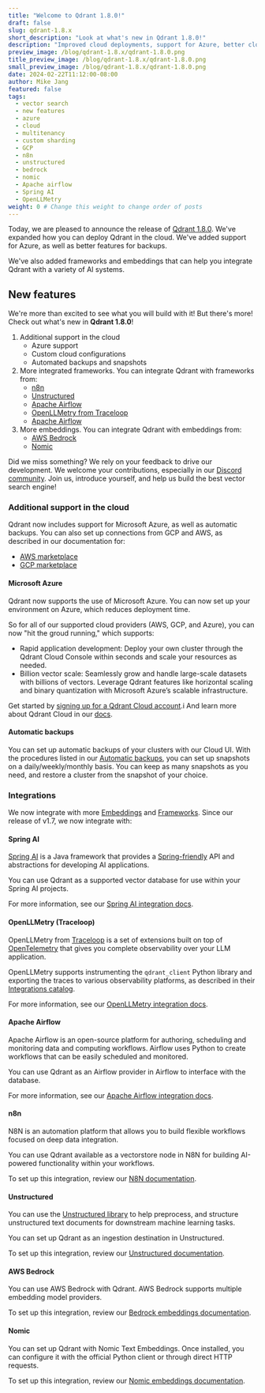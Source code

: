 ```yaml
---
title: "Welcome to Qdrant 1.8.0!"
draft: false
slug: qdrant-1.8.x 
short_description: "Look at what's new in Qdrant 1.8.0!"
description: "Improved cloud deployments, support for Azure, better cloud backups. Also supports integrations with Spring AI, openLLMetry, Apache Airflow, n8n, Unstructured, AWS Bedrock, and Nomic!"
preview_image: /blog/qdrant-1.8.x/qdrant-1.8.0.png
title_preview_image: /blog/qdrant-1.8.x/qdrant-1.8.0.png
small_preview_image: /blog/qdrant-1.8.x/qdrant-1.8.0.png
date: 2024-02-22T11:12:00-08:00
author: Mike Jang
featured: false 
tags:
  - vector search
  - new features
  - azure
  - cloud
  - multitenancy
  - custom sharding
  - GCP
  - n8n
  - unstructured
  - bedrock
  - nomic
  - Apache airflow
  - Spring AI
  - OpenLLMetry
weight: 0 # Change this weight to change order of posts
---
```


Today, we are pleased to announce the release of [Qdrant 1.8.0](https://github.com/qdrant/qdrant/releases/tag/v1.8.0).
We've expanded how you can deploy Qdrant in the cloud. We've added support for
Azure, as well as better features for backups.

We've also added frameworks and embeddings that can help you integrate Qdrant
with a variety of AI systems.

<!-- more detail -->

## New features

We're more than excited to see what you will build with it! But there's more! Check out what's new in **Qdrant 1.8.0**!

1. Additional support in the cloud
   - Azure support
   - Custom cloud configurations
   - Automated backups and snapshots
1. More integrated frameworks. You can integrate Qdrant with frameworks from:
   - [n8n](https://n8n.io/)
   - [Unstructured](https://unstructured.io/)
   - [Apache Airflow](https://airflow.apache.org/)
   - [OpenLLMetry from Traceloop](https://www.traceloop.com/)
   - [Apache Airflow](https://airflow.apache.org/)
1. More embeddings. You can integrate Qdrant with embeddings from:
   - [AWS Bedrock](https://aws.amazon.com/bedrock/)
   - [Nomic](https://docs.nomic.ai/)

Did we miss something? We rely on your feedback to drive our development. We
welcome your contributions, especially in our [Discord community](https://qdrant.to/discord). Join us, introduce yourself, and help us build the best vector search engine!

### Additional support in the cloud

Qdrant now includes support for Microsoft Azure, as well as automatic backups. You
can also set up connections from GCP and AWS, as described in our documentation for:

- [AWS marketplace](/documentation/cloud/aws-marketplace)
- [GCP marketplace](/documentation/cloud/gcp-marketplace)

#### Microsoft Azure

Qdrant now supports the use of Microsoft Azure. You can now set up your environment on
Azure, which reduces deployment time. 

So for all of our supported cloud providers (AWS, GCP, and Azure), you can now
"hit the groud running," which supports:

- Rapid application development: Deploy your own cluster through the Qdrant Cloud
  Console within seconds and scale your resources as needed.
- Billion vector scale: Seamlessly grow and handle large-scale datasets with
  billions of vectors. Leverage Qdrant features like horizontal scaling and
  binary quantization with Microsoft Azure’s scalable infrastructure.

Get started by [signing up for a Qdrant Cloud account](https://cloud.qdrant.io).i
And learn more about Qdrant Cloud in our [docs](/documentation/cloud/).

#### Automatic backups

You can set up automatic backups of your clusters with our Cloud UI. With the
procedures listed in our [Automatic backups](/documentation/cloud/backups), 
you can set up snapshots on a daily/weekly/monthly basis. You can keep as many
snapshots as you need, and restore a cluster from the snapshot of your choice.

<!-- Not sure if this is important enough
### Order points by a payload key

When using the [`scroll`](/documentation/concepts/points/#scroll-points) API, you can
sort the results by a payload key. For example, you can retrieve points in chronological
order if your payloads have a `"timestamp"` field.
-->
### Integrations

We now integrate with more [Embeddings](/documentation/embeddings) and 
[Frameworks](/documentation/frameworks). Since our release of v1.7, we now integrate
with:

#### Spring AI

[Spring AI](https://docs.spring.io/spring-ai/reference/) is a Java framework
that provides a [Spring-friendly](https://spring.io/) API and abstractions for
developing AI applications.

You can use Qdrant as a supported vector database for use within your Spring AI
projects.

For more information, see our [Spring AI integration docs](/documentation/frameworks/spring-ai/).

#### OpenLLMetry (Traceloop)

OpenLLMetry from [Traceloop](https://www.traceloop.com/) is a set of extensions
built on top of [OpenTelemetry](https://opentelemetry.io/) that gives you
complete observability over your LLM application.

OpenLLMetry supports instrumenting the `qdrant_client` Python library and
exporting the traces to various observability platforms, as described in their
[Integrations catalog](https://www.traceloop.com/docs/openllmetry/integrations/introduction#the-integrations-catalog).

For more information, see our [OpenLLMetry integration docs](/documentation/frameworks/openllemtry/).

#### Apache Airflow

Apache Airflow is an open-source platform for authoring, scheduling and monitoring
data and computing workflows. Airflow uses Python to create workflows that can
be easily scheduled and monitored.

You can use Qdrant as an Airflow provider in Airflow to interface with the database.

For more information, see our [Apache Airflow integration docs](/documentation/frameworks/airflow/).

#### n8n

N8N is an automation platform that allows you to build flexible workflows focused
on deep data integration.

You can use Qdrant available as a vectorstore node in N8N for building AI-powered
functionality within your workflows.

To set up this integration, review our [N8N documentation](/documentation/framewokrs/n8n/).

#### Unstructured

You can use the [Unstructured library](https://unstructured.io) to help preprocess,
and structure unstructured text documents for downstream machine learning tasks.

You can set up Qdrant as an ingestion destination in Unstructured.

To set up this integration, review our [Unstructured documentation](/documentation/framewokrs/unstructured/).

#### AWS Bedrock

You can use AWS Bedrock with Qdrant. AWS Bedrock supports multiple embedding
model providers.

To set up this integration, review our [Bedrock embeddings documentation](/documentation/embeddings/bedrock/).

#### Nomic

You can set up Qdrant with Nomic Text Embeddings. Once installed, you can
configure it with the official Python client or through direct HTTP requests.

To set up this integration, review our [Nomic  embeddings documentation](/documentation/embeddings/nomic/).
